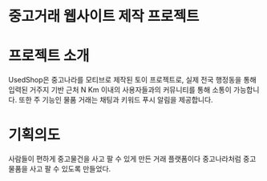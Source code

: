 # 중고거래 웹사이트 제작 프로젝트
# 프로젝트 소개
UsedShop은 중고나라를 모티브로 제작된 토이 프로젝트로, 실제 전국 행정동을 통해 입력된 거주지 기반 근처 N Km 이내의 사용자들과의 커뮤니티를 통해 소통이 가능합니다. 또한 주 기능인 물품 거래는 채팅과 키워드 푸시 알림을 제공합니다.
# 기획의도
  사람들이 편하게 중고물건을 사고 팔 수 있게 만든 거래 플랫폼이다
  중고나라처럼 중고물품을 사고 팔 수 있도록 만들었다.
  
